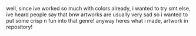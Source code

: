 well, since ive worked so much with colors 
already, i wanted to try smt else,
ive heard people say that bnw artworks are 
usually very sad so i wanted to put some 
crisp n fun into that genre! 
anyway heres what i made, artwork in repository!
